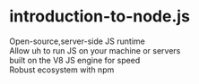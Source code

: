 # introduction-to-node.js
Open-source,server-side JS runtime <br>
Allow uh to run JS on your machine or servers <br>
built on the V8 JS engine for speed <br>
Robust ecosystem with npm
